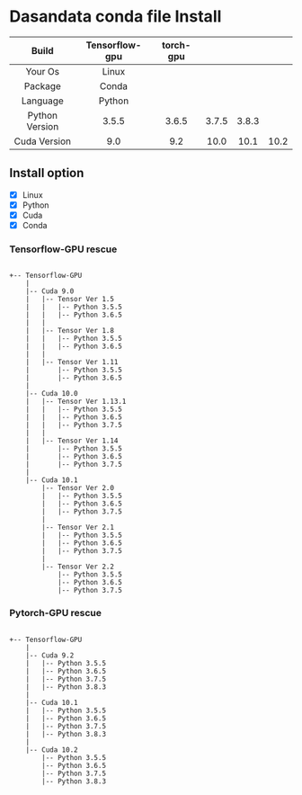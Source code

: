 # Dasandata conda file Install


| Build           | Tensorflow-gpu  | torch-gpu |         |         |         |
| :-------------: | :-------------: | :-------: | :-----: | :-----: | :-----: |
| Your Os         | Linux                                                 |||||
| Package         | Conda                                                 |||||
| Language        | Python                                                |||||
| Python Version  | 3.5.5           | 3.6.5     |  3.7.5  |  3.8.3  |         |
| Cuda Version    | 9.0             |  9.2      | 10.0    | 10.1    | 10.2    |

## Install option

- [x] Linux
- [x] Python
- [x] Cuda
- [x] Conda

### Tensorflow-GPU rescue

```

+-- Tensorflow-GPU
    |
    |-- Cuda 9.0
    |   |-- Tensor Ver 1.5
    |   |   |-- Python 3.5.5
    |   |   |-- Python 3.6.5
    |   |
    |   |-- Tensor Ver 1.8
    |   |   |-- Python 3.5.5
    |   |   |-- Python 3.6.5
    |   |
    |   |-- Tensor Ver 1.11
    |       |-- Python 3.5.5
    |       |-- Python 3.6.5
    |
    |-- Cuda 10.0        
    |   |-- Tensor Ver 1.13.1
    |   |   |-- Python 3.5.5
    |   |   |-- Python 3.6.5
    |   |   |-- Python 3.7.5
    |   |
    |   |-- Tensor Ver 1.14
    |       |-- Python 3.5.5
    |       |-- Python 3.6.5
    |       |-- Python 3.7.5
    |
    |-- Cuda 10.1
        |-- Tensor Ver 2.0
        |   |-- Python 3.5.5
        |   |-- Python 3.6.5
        |   |-- Python 3.7.5
        |
        |-- Tensor Ver 2.1
        |   |-- Python 3.5.5
        |   |-- Python 3.6.5
        |   |-- Python 3.7.5
        |
        |-- Tensor Ver 2.2
            |-- Python 3.5.5
            |-- Python 3.6.5
            |-- Python 3.7.5

```

### Pytorch-GPU rescue

```

+-- Tensorflow-GPU
    |
    |-- Cuda 9.2
    |   |-- Python 3.5.5
    |   |-- Python 3.6.5
    |   |-- Python 3.7.5
    |   |-- Python 3.8.3
    |
    |-- Cuda 10.1
    |   |-- Python 3.5.5
    |   |-- Python 3.6.5
    |   |-- Python 3.7.5
    |   |-- Python 3.8.3
    |
    |-- Cuda 10.2
        |-- Python 3.5.5
        |-- Python 3.6.5
        |-- Python 3.7.5
        |-- Python 3.8.3
        

```
